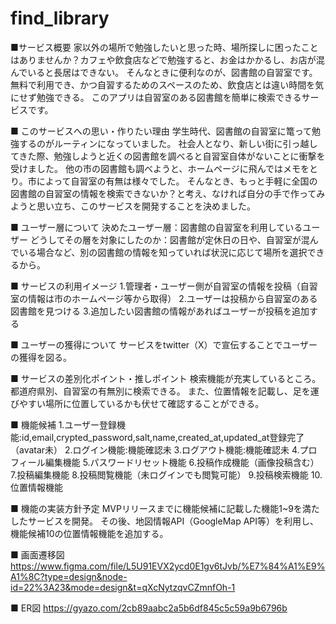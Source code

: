 # find_library

■サービス概要
家以外の場所で勉強したいと思った時、場所探しに困ったことはありませんか？カフェや飲食店などで勉強すると、お金はかかるし、お店が混んでいると長居はできない。
そんなときに便利なのが、図書館の自習室です。無料で利用でき、かつ自習するためのスペースのため、飲食店とは違い時間を気にせず勉強できる。
このアプリは自習室のある図書館を簡単に検索できるサービスです。

■ このサービスへの思い・作りたい理由
学生時代、図書館の自習室に篭って勉強するのがルーティンになっていました。
社会人となり、新しい街に引っ越してきた際、勉強しようと近くの図書館を調べると自習室自体がないことに衝撃を受けました。
他の市の図書館も調べようと、ホームページに飛んではメモをとり。市によって自習室の有無は様々でした。
そんなとき、もっと手軽に全国の図書館の自習室の情報を検索できないか？と考え、なければ自分の手で作ってみようと思い立ち、このサービスを開発することを決めました。

■ ユーザー層について
決めたユーザー層：図書館の自習室を利用しているユーザー
どうしてその層を対象にしたのか：図書館が定休日の日や、自習室が混んでいる場合など、別の図書館の情報を知っていれば状況に応じて場所を選択できるから。

■ サービスの利用イメージ
1.管理者・ユーザー側が自習室の情報を投稿（自習室の情報は市のホームページ等から取得）
2.ユーザーは投稿から自習室のある図書館を見つける
3.追加したい図書館の情報があればユーザーが投稿を追加する

■ ユーザーの獲得について
サービスをtwitter（X）で宣伝することでユーザーの獲得を図る。

■ サービスの差別化ポイント・推しポイント
検索機能が充実しているところ。
都道府県別、自習室の有無別に検索できる。
また、位置情報を記載し、足を運びやすい場所に位置しているかも伏せて確認することができる。

■ 機能候補
1.ユーザー登録機能:id,email,crypted_password,salt,name,created_at,updated_at登録完了（avatar未）
2.ログイン機能:機能確認未
3.ログアウト機能:機能確認未
4.プロフィール編集機能
5.パスワードリセット機能
6.投稿作成機能（画像投稿含む）
7.投稿編集機能
8.投稿閲覧機能（未ログインでも閲覧可能）
9.投稿検索機能
10.位置情報機能

■ 機能の実装方針予定
MVPリリースまでに機能候補に記載した機能1~9を満たしたサービスを開発。
その後、地図情報API（GoogleMap API等）を利用し、機能候補10の位置情報機能を追加する。

■ 画面遷移図
https://www.figma.com/file/L5U91EVX2ycd0E1gv6tJvb/%E7%84%A1%E9%A1%8C?type=design&node-id=22%3A23&mode=design&t=qXcNytzqvCZmnfOh-1

■ ER図
https://gyazo.com/2cb89aabc2a5b6df845c5c59a9b6796b

